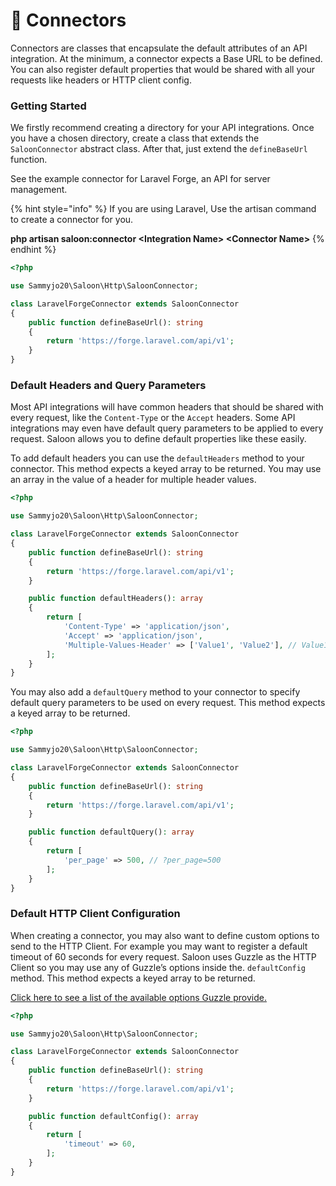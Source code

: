 # 🔌 Connectors

Connectors are classes that encapsulate the default attributes of an API integration. At the minimum, a connector expects a Base URL to be defined. You can also register default properties that would be shared with all your requests like headers or HTTP client config.

### Getting Started

We firstly recommend creating a directory for your API integrations. Once you have a chosen directory, create a class that extends the `SaloonConnector` abstract class. After that, just extend the `defineBaseUrl` function.

See the example connector for Laravel Forge, an API for server management.

{% hint style="info" %}
If you are using Laravel, Use the artisan command to create a connector for you.

**php artisan saloon:connector \<Integration Name> \<Connector Name>**
{% endhint %}

```php
<?php

use Sammyjo20\Saloon\Http\SaloonConnector;

class LaravelForgeConnector extends SaloonConnector
{
    public function defineBaseUrl(): string
    {
        return 'https://forge.laravel.com/api/v1';
    }
}
```

### Default Headers and Query Parameters

Most API integrations will have common headers that should be shared with every request, like the `Content-Type` or the `Accept` headers. Some API integrations may even have default query parameters to be applied to every request. Saloon allows you to define default properties like these easily.

To add default headers you can use the `defaultHeaders` method to your connector. This method expects a keyed array to be returned. You may use an array in the value of a header for multiple header values.

```php
<?php

use Sammyjo20\Saloon\Http\SaloonConnector;

class LaravelForgeConnector extends SaloonConnector
{
    public function defineBaseUrl(): string
    {
        return 'https://forge.laravel.com/api/v1';
    }

    public function defaultHeaders(): array
    {
        return [
            'Content-Type' => 'application/json',
            'Accept' => 'application/json',
            'Multiple-Values-Header' => ['Value1', 'Value2'], // Value1;Value2
        ];
    }
}
```

You may also add a `defaultQuery` method to your connector to specify default query parameters to be used on every request. This method expects a keyed array to be returned.

```php
<?php

use Sammyjo20\Saloon\Http\SaloonConnector;

class LaravelForgeConnector extends SaloonConnector
{
    public function defineBaseUrl(): string
    {
        return 'https://forge.laravel.com/api/v1';
    }

    public function defaultQuery(): array
    {
        return [
            'per_page' => 500, // ?per_page=500
        ];
    }
}
```

### Default HTTP Client Configuration

When creating a connector, you may also want to define custom options to send to the HTTP Client. For example you may want to register a default timeout of 60 seconds for every request. Saloon uses Guzzle as the HTTP Client so you may use any of Guzzle’s options inside the. `defaultConfig` method. This method expects a keyed array to be returned.

[Click here to see a list of the available options Guzzle provide.](https://docs.guzzlephp.org/en/stable/request-options.html)

```php
<?php

use Sammyjo20\Saloon\Http\SaloonConnector;

class LaravelForgeConnector extends SaloonConnector
{
    public function defineBaseUrl(): string
    {
        return 'https://forge.laravel.com/api/v1';
    }

    public function defaultConfig(): array
    {
        return [
            'timeout' => 60,
        ];
    }
}
```
